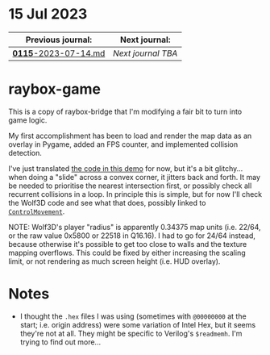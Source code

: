 # 15 Jul 2023

| Previous journal: | Next journal: |
|-|-|
| [**0115**-2023-07-14.md](./0115-2023-07-14.md) | *Next journal TBA* |

# raybox-game

This is a copy of raybox-bridge that I'm modifying a fair bit to turn into game logic.

My first accomplishment has been to load and render the map data as an overlay in Pygame, added an FPS counter,
and implemented collision detection.

I've just translated [the code in this demo](https://dev.opera.com/articles/3d-games-with-canvas-and-raycasting-part-2/#collision-detection) for now, but it's a bit glitchy... when doing a "slide" across a convex corner, it jitters back
and forth. It may be needed to prioritise the nearest intersection first, or possibly check all recurrent collisions
in a loop. In principle this is simple, but for now I'll check the Wolf3D code and see what that does, possibly
linked to [`ControlMovement`](https://github.com/id-Software/wolf3d/blob/05167784ef009d0d0daefe8d012b027f39dc8541/WOLFSRC/WL_AGENT.C#L149).

NOTE: Wolf3D's player "radius" is apparently 0.34375 map units (i.e. 22/64, or the raw value 0x5800 or 22518 in Q16.16).
I had to go for 24/64 instead, because otherwise it's possible to get too close to walls and the texture mapping overflows.
This could be fixed by either increasing the scaling limit, or not rendering as much screen height (i.e. HUD overlay).

# Notes

*   I thought the `.hex` files I was using (sometimes with `@00000000` at the start; i.e. origin address)
    were some variation of Intel Hex, but it seems they're not at all. They might be specific to Verilog's
    `$readmemh`. I'm trying to find out more...
